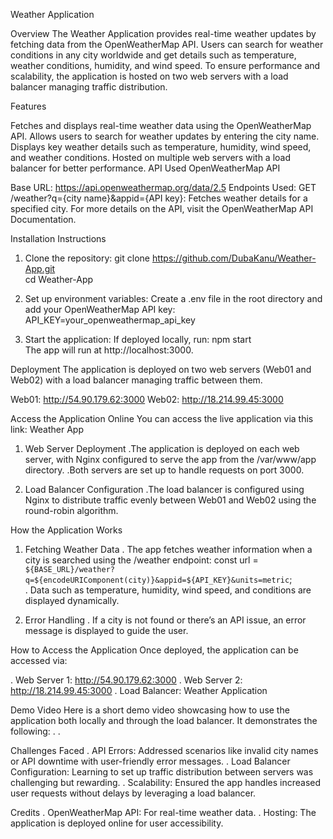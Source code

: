 Weather Application

Overview
The Weather Application provides real-time weather updates by fetching data from the OpenWeatherMap API. Users can search for weather conditions in any city worldwide and get details such as temperature, weather conditions, humidity, and wind speed. To ensure performance and scalability, the application is hosted on two web servers with a load balancer managing traffic distribution.

Features

Fetches and displays real-time weather data using the OpenWeatherMap API.
Allows users to search for weather updates by entering the city name.
Displays key weather details such as temperature, humidity, wind speed, and weather conditions.
Hosted on multiple web servers with a load balancer for better performance.
API Used
OpenWeatherMap API

Base URL: https://api.openweathermap.org/data/2.5
Endpoints Used:
GET /weather?q={city name}&appid={API key}: Fetches weather details for a specified city.
For more details on the API, visit the OpenWeatherMap API Documentation.

Installation Instructions
1. Clone the repository: 
 git clone https://github.com/DubaKanu/Weather-App.git  
cd Weather-App  

2. Set up environment variables:
Create a .env file in the root directory and add your OpenWeatherMap API key:
API_KEY=your_openweathermap_api_key  

3. Start the application:
If deployed locally, run:
npm start  
The app will run at http://localhost:3000.

 Deployment
The application is deployed on two web servers (Web01 and Web02) with a load balancer managing traffic between them.

Web01: http://54.90.179.62:3000
Web02: http://18.214.99.45:3000

Access the Application Online
You can access the live application via this link: Weather App

1. Web Server Deployment
.The application is deployed on each web server, with Nginx configured to serve the app from the /var/www/app directory.
.Both servers are set up to handle requests on port 3000.

2. Load Balancer Configuration
.The load balancer is configured using Nginx to distribute traffic evenly between Web01 and Web02 using the round-robin algorithm.

How the Application Works

1. Fetching Weather Data
. The app fetches weather information when a city is searched using the /weather endpoint:
const url = `${BASE_URL}/weather?q=${encodeURIComponent(city)}&appid=${API_KEY}&units=metric`;  
. Data such as temperature, humidity, wind speed, and conditions are displayed dynamically.

2. Error Handling
. If a city is not found or there’s an API issue, an error message is displayed to guide the user.

How to Access the Application
Once deployed, the application can be accessed via:

. Web Server 1: http://54.90.179.62:3000
. Web Server 2: http://18.214.99.45:3000
. Load Balancer: Weather Application

Demo Video
Here is a short demo video showcasing how to use the application both locally and through the load balancer. It demonstrates the following:
. 
. 

Challenges Faced
. API Errors: Addressed scenarios like invalid city names or API downtime with user-friendly error messages.
. Load Balancer Configuration: Learning to set up traffic distribution between servers was challenging but rewarding.
. Scalability: Ensured the app handles increased user requests without delays by leveraging a load balancer.


Credits
. OpenWeatherMap API: For real-time weather data.
. Hosting: The application is deployed online for user accessibility.



